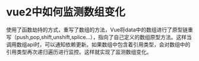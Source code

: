 # vue2中如何监测数组变化

使用了函数劫持的方式，重写了数组的方法，Vue将data中的数组进行了原型链重写（push,pop,shift,unshift,splice...），指向了自己定义的数组原型方法。这样当调用数组api时，可以通知依赖更新。如果数组中包含着引用类型，会对数组中的引用类型再次递归遍历进行监控。这样就实现了监测数组变化。